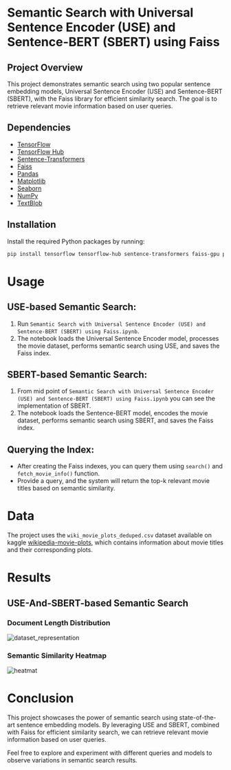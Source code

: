 # Semantic Search with Universal Sentence Encoder (USE) and Sentence-BERT (SBERT) using Faiss

## Project Overview

This project demonstrates semantic search using two popular sentence embedding models, Universal Sentence Encoder (USE) and Sentence-BERT (SBERT), with the Faiss library for efficient similarity search. The goal is to retrieve relevant movie information based on user queries.

## Dependencies

- [TensorFlow](https://www.tensorflow.org/)
- [TensorFlow Hub](https://www.tensorflow.org/hub)
- [Sentence-Transformers](https://www.sbert.net/)
- [Faiss](https://github.com/facebookresearch/faiss)
- [Pandas](https://pandas.pydata.org/)
- [Matplotlib](https://matplotlib.org/)
- [Seaborn](https://seaborn.pydata.org/)
- [NumPy](https://numpy.org/)
- [TextBlob](https://textblob.readthedocs.io/)

## Installation

Install the required Python packages by running:

```bash
pip install tensorflow tensorflow-hub sentence-transformers faiss-gpu pandas matplotlib seaborn numpy textblob
```

# Usage

## USE-based Semantic Search:

1. Run `Semantic Search with Universal Sentence Encoder (USE) and Sentence-BERT (SBERT) using Faiss.ipynb`.
2. The notebook loads the Universal Sentence Encoder model, processes the movie dataset, performs semantic search using USE, and saves the Faiss index.

## SBERT-based Semantic Search:
1. From mid point of `Semantic Search with Universal Sentence Encoder (USE) and Sentence-BERT (SBERT) using Faiss.ipynb` you can see the implementation of SBERT.
2. The notebook loads the Sentence-BERT model, encodes the movie dataset, performs semantic search using SBERT, and saves the Faiss index.

## Querying the Index:

- After creating the Faiss indexes, you can query them using `search()` and `fetch_movie_info()` function.
- Provide a query, and the system will return the top-k relevant movie titles based on semantic similarity.

# Data

The project uses the `wiki_movie_plots_deduped.csv` dataset available on kaggle [wikipedia-movie-plots](https://www.kaggle.com/datasets/jrobischon/wikipedia-movie-plots), which contains information about movie titles and their corresponding plots.

# Results

## USE-And-SBERT-based Semantic Search

### Document Length Distribution

![dataset_representation](https://github.com/abhishek00i/USE-SBERT-semantic-search/assets/84246270/c9f5e45d-1dfb-4cf5-8c19-db9075ed75a2)

### Semantic Similarity Heatmap

![heatmat](https://github.com/abhishek00i/USE-SBERT-semantic-search/assets/84246270/450bdd78-0ad1-4700-adb3-35ac7be735ba)


# Conclusion

This project showcases the power of semantic search using state-of-the-art sentence embedding models. By leveraging USE and SBERT, combined with Faiss for efficient similarity search, we can retrieve relevant movie information based on user queries.

Feel free to explore and experiment with different queries and models to observe variations in semantic search results.
